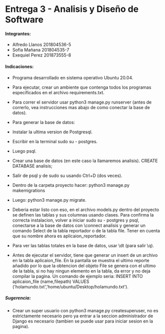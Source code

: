 # Entrega 3 - Analisis y Diseño de Software

#### Integrantes:
- Alfredo Llanos 201804536-5
- Sofia Mañana 201804535-7
- Exequiel Perez 201873555-8

#### Indicaciones:
- Programa desarrollado en sistema operativo Ubuntu 20.04.
- Para ejecutar, crear un ambiente que contenga todos los programas especificados en el archivo requirements.txt. 
- Para correr el servidor usar python3 manage.py runserver (antes de correrlo, vea instrucciones mas abajo de como conectar la base de datos).

- Para generar la base de datos: 
- Instalar la ultima version de Postgresql.
- Escribir en la terminal sudo su - postgres.
- Luego psql.
- Crear una base de datos (en este caso la llamaremos analisis). CREATE DATABASE analisis;
- Salir de psql y de sudo su usando Ctrl+D (dos veces).
- Dentro de la carpeta proyecto hacer: python3 manage.py makemigrations
- Luego: python3 manage.py migrate.
- Deberia estar listo con eso, en el archivo models.py dentro del proyecto se definen las tablas y sus columnas usando clases. Para confirma la correcta instalacion, volver a iniciar sudo su - postgres y psql, conectarse a la base de datos con \connect analisis y generar un comando Select de la tabla reportador o de la tabla file. Tener en cuenta que su nombre ahora es aplicaion_reportador.
- Para ver las tablas totales en la base de datos, usar \dt (para salir \q).

- Antes de ejecutar el servidor, tiene que generar un insert de un archivo en la tabla aplicaion_file. En la pantalla se muestra el ultimo reporte añadido por lo que la obtencion del objeto File se genera con el ultimo de la tabla, si no hay ningun elemento en la tabla, da error y no deja compilar la pagina. Un comando de ejemplo seria: INSERT INTO aplicaion_file (name,filepath) VALUES ('holamundo.txt','home/ubuntu/Desktop/holamundo.txt').

##### Sugerencia:
- Crear un super usuario con python3 manage.py createsuperuser, no es estrictamente necesario pero ya entrar a la seccion administrador de Django es necesario (tambien se puede usar para iniciar sesion en la pagina).

